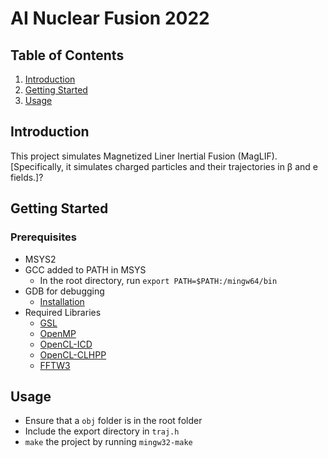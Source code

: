 # AI Nuclear Fusion 2022
## Table of Contents
1. [Introduction](#introduction)
2. [Getting Started](#getting-started)
3. [Usage](#usage)

## Introduction
This project simulates Magnetized Liner Inertial Fusion (MagLIF). [Specifically, it simulates charged particles and their trajectories in β and e fields.]?

## Getting Started
### Prerequisites
- MSYS2
- GCC added to PATH in MSYS
    - In the root directory, run `export PATH=$PATH:/mingw64/bin`
- GDB for debugging
    - [Installation](https://packages.msys2.org/package/mingw-w64-x86_64-gdb)
- Required Libraries
    - [GSL](https://packages.msys2.org/package/mingw-w64-x86_64-gsl)
    - [OpenMP](https://packages.msys2.org/package/mingw-w64-x86_64-openmp)
    - [OpenCL-ICD](https://packages.msys2.org/package/mingw-w64-x86_64-opencl-icd)
    - [OpenCL-CLHPP](https://packages.msys2.org/package/mingw-w64-x86_64-opencl-clhpp)
    - [FFTW3](https://packages.msys2.org/package/mingw-w64-x86_64-fftw)
## Usage
- Ensure that a `obj` folder is in the root folder
- Include the export directory in `traj.h`
- `make` the project by running `mingw32-make`